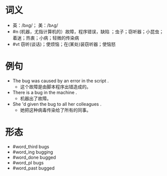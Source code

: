 # 词义
- 英：/bʌɡ/； 美：/bʌɡ/
- #n (机器，尤指计算机的）故障，程序错误，缺陷 ；虫子；窃听器；小昆虫；着迷；热衷；小病；轻微的传染病
- #vt 窃听(谈话)；使烦恼；在(某处)装窃听器；使恼怒
# 例句
- The bug was caused by an error in the script .
	- 这个故障是由脚本程序出错造成的。
- There is a bug in the machine .
	- 机器出了故障。
- She 'd given the bug to all her colleagues .
	- 她把这种病毒传染给了所有的同事。
# 形态
- #word_third bugs
- #word_ing bugging
- #word_done bugged
- #word_pl bugs
- #word_past bugged
